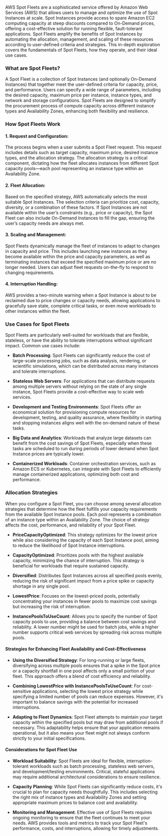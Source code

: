   
AWS Spot Fleets are a sophisticated service offered by Amazon Web Services (AWS) that allows users to manage and optimize the use of Spot Instances at scale. Spot Instances provide access to spare Amazon EC2 computing capacity at steep discounts compared to On-Demand prices, offering a cost-effective solution for running flexible, fault-tolerant applications. Spot Fleets amplify the benefits of Spot Instances by automating the allocation, management, and scaling of these resources according to user-defined criteria and strategies. This in-depth exploration covers the fundamentals of Spot Fleets, how they operate, and their ideal use cases.

### What are Spot Fleets?

A Spot Fleet is a collection of Spot Instances (and optionally On-Demand Instances) that together meet the user-defined criteria for capacity, price, and performance. Users can specify a wide range of parameters, including the desired capacity, maximum price per instance, instance types, and network and storage configurations. Spot Fleets are designed to simplify the procurement process of compute capacity across different instance types and Availability Zones, enhancing both flexibility and resilience.

### How Spot Fleets Work

#### 1. Request and Configuration:

The process begins when a user submits a Spot Fleet request. This request includes details such as target capacity, maximum price, desired instance types, and the allocation strategy. The allocation strategy is a critical component, dictating how the fleet allocates instances from different Spot capacity pools—each pool representing an instance type within an Availability Zone.

#### 2. Fleet Allocation:

Based on the specified strategy, AWS automatically selects the most suitable Spot Instances. The selection criteria can prioritize cost, capacity, diversity, or a combination of these factors. If Spot Instances are not available within the user’s constraints (e.g., price or capacity), the Spot Fleet can also include On-Demand Instances to fill the gap, ensuring the user’s capacity needs are always met.

#### 3. Scaling and Management:

Spot Fleets dynamically manage the fleet of instances to adapt to changes in capacity and price. This includes launching new instances as they become available within the price and capacity parameters, as well as terminating instances that exceed the specified maximum price or are no longer needed. Users can adjust fleet requests on-the-fly to respond to changing requirements.

#### 4. Interruption Handling:

AWS provides a two-minute warning when a Spot Instance is about to be reclaimed due to price changes or capacity needs, allowing applications to gracefully save state, complete critical tasks, or even move workloads to other instances within the fleet.

### Use Cases for Spot Fleets

Spot Fleets are particularly well-suited for workloads that are flexible, stateless, or have the ability to tolerate interruptions without significant impact. Common use cases include:

- **Batch Processing**: Spot Fleets can significantly reduce the cost of large-scale processing jobs, such as data analysis, rendering, or scientific simulations, which can be distributed across many instances and tolerate interruptions.
    
- **Stateless Web Servers**: For applications that can distribute requests among multiple servers without relying on the state of any single instance, Spot Fleets provide a cost-effective way to scale web services.
    
- **Development and Testing Environments**: Spot Fleets offer an economical solution for provisioning compute resources for development, testing, and quality assurance, where flexibility in starting and stopping instances aligns well with the on-demand nature of these tasks.
    
- **Big Data and Analytics**: Workloads that analyze large datasets can benefit from the cost savings of Spot Fleets, especially when these tasks are scheduled to run during periods of lower demand when Spot Instance prices are typically lower.
    
- **Containerized Workloads**: Container orchestration services, such as Amazon ECS or Kubernetes, can integrate with Spot Fleets to efficiently manage containerized applications, optimizing both cost and performance.

### Allocation Strategies

When you configure a Spot Fleet, you can choose among several allocation strategies that determine how the fleet fulfills your capacity requirements from the available Spot Instance pools. Each pool represents a combination of an instance type within an Availability Zone. The choice of strategy affects the cost, performance, and reliability of your Spot Fleet.

- **PriceCapacityOptimized**: This strategy optimizes for the lowest price while also considering the capacity of each Spot Instance pool, aiming to reduce the likelihood of Spot Instance interruptions.
    
- **CapacityOptimized**: Prioritizes pools with the highest available capacity, minimizing the chance of interruption. This strategy is beneficial for workloads that require sustained capacity.
    
- **Diversified**: Distributes Spot Instances across all specified pools evenly, reducing the risk of significant impact from a price spike or capacity shortage in any single pool.
    
- **LowestPrice**: Focuses on the lowest-priced pools, potentially concentrating your instances in fewer pools to maximize cost savings but increasing the risk of interruption.
    
- **InstancePoolsToUseCount**: Allows you to specify the number of Spot capacity pools to use, providing a balance between cost savings and reliability. A lower number might be used for batch jobs, while a higher number supports critical web services by spreading risk across multiple pools.

#### Strategies for Enhancing Fleet Availability and Cost-Effectiveness

- **Using the Diversified Strategy**: For long-running or large fleets, diversifying across multiple pools ensures that a spike in the Spot price or a capacity shortfall in one pool affects only a small portion of your fleet. This approach offers a blend of cost efficiency and reliability.
    
- **Combining LowestPrice with InstancePoolsToUseCount**: For cost-sensitive applications, selecting the lowest price strategy while specifying a limited number of pools can reduce expenses. However, it's important to balance savings with the potential for increased interruptions.
    
- **Adapting to Fleet Dynamics**: Spot Fleet attempts to maintain your target capacity within the specified pools but may draw from additional pools if necessary. This adaptability helps ensure that your application remains operational, but it also means your fleet might not always conform strictly to your initial specifications.

#### Considerations for Spot Fleet Use

- **Workload Suitability**: Spot Fleets are ideal for flexible, interruption-tolerant workloads such as batch processing, stateless web servers, and development/testing environments. Critical, stateful applications may require additional architectural considerations to ensure resilience.
    
- **Capacity Planning**: While Spot Fleets can significantly reduce costs, it's crucial to plan for capacity needs thoughtfully. This includes selecting the right mix of instance types and Availability Zones and setting appropriate maximum prices to balance cost and availability.
    
- **Monitoring and Management**: Effective use of Spot Fleets requires ongoing monitoring to ensure that the fleet continues to meet your needs. AWS provides tools and metrics to track your Spot Fleet's performance, costs, and interruptions, allowing for timely adjustments.